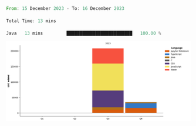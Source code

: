 <!--START_SECTION:waka-->

```rust
From: 15 December 2023 - To: 16 December 2023

Total Time: 13 mins

Java   13 mins         █████████████████████████   100.00 %
```

<!--END_SECTION:waka-->

  <img align="center" src="./assets/bar_graph.png"  />

